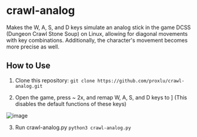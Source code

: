 # crawl-analog
Makes the W, A, S, and D keys simulate an analog stick in the game DCSS (Dungeon Crawl Stone Soup) on Linux, allowing for diagonal movements with key combinations. Additionally, the character's movement becomes more precise as well.

## How to Use

1. Clone this repository:
```git clone https://github.com/proxlu/crawl-analog.git```

2. Open the game, press ~ 2x, and remap W, A, S, and D keys to ] (This disables the default functions of these keys)

![image](https://github.com/user-attachments/assets/a2847492-0aee-4021-b3fc-111e0b9e6432)

3. Run crawl-analog.py
```python3 crawl-analog.py```

